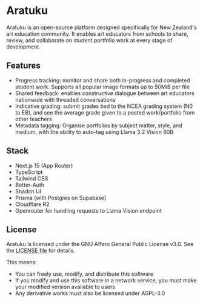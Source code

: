 # Aratuku

Aratuku is an open-source platform designed specifically for New Zealand's art education community. It enables art educators from schools to share, review, and collaborate on student portfolio work at every stage of development.

## Features

- Progress tracking: monitor and share both in-progress and completed student work. Supports all popular image formats up to 50MiB per file
- Shared feedback: enables constructive dialogue between art educators nationwide with threaded conversations
- Indicative grading: submit grades tied to the NCEA grading system (N0 to E8), and see the average grade given to a posted work/portfolio from other teachers
- Metadata tagging: Organise portfolios by subject matter, style, and medium, with the ability to auto-tag using Llama 3.2 Vision 90B

## Stack

- Next.js 15 (App Router)
- TypeScript
- Tailwind CSS
- Better-Auth
- Shadcn UI
- Prisma (with Postgres on Supabase)
- Cloudflare R2
- Openrouter for handling requests to Llama Vision endpoint

## License

Aratuku is licensed under the GNU Affero General Public License v3.0. See the [LICENSE file](/LICENSE) for details.

This means:

- You can freely use, modify, and distribute this software
- If you modify and use this software in a network service, you must make your modified version available to users
- Any derivative works must also be licensed under AGPL-3.0
